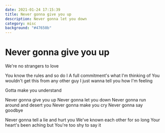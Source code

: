 ```yaml
---
date: 2021-01-24 17:15:39
title: Never gonna give you up
description: Never gonna let you down
category: misc
background: "#47650b"
---
```


# Never gonna give you up

We're no strangers to love

You know the rules and so do I
A full commitment's what I'm thinking of
You wouldn't get this from any other guy
I just wanna tell you how I'm feeling

Gotta make you understand

Never gonna give you up
Never gonna let you down
Never gonna run around and desert you
Never gonna make you cry
Never gonna say goodbye

Never gonna tell a lie and hurt you
We've known each other for so long
Your heart's been aching but
You're too shy to say it
